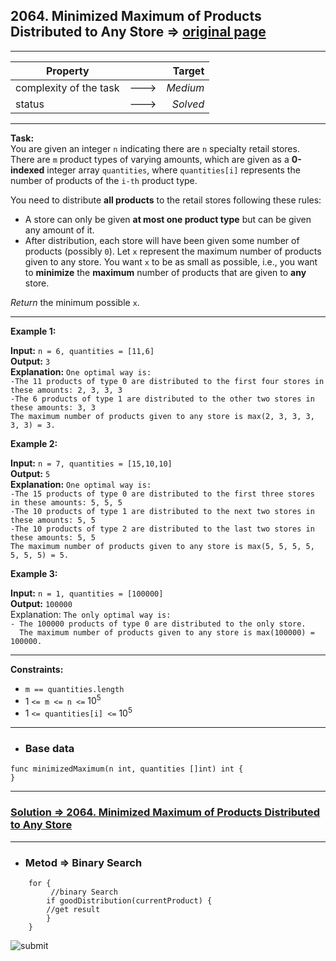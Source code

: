 ## 2064. Minimized Maximum of Products Distributed to Any Store => [original page](https://leetcode.com/problems/minimized-maximum-of-products-distributed-to-any-store/description/ "https://leetcode.com/problems/minimized-maximum-of-products-distributed-to-any-store/description/")

---
| Property               |      |   Target |
|------------------------|:----:|---------:|
| complexity of the task | ---> | _Medium_ |
| status                 | ---> | _Solved_ |

---
**Task:**  
You are given an integer `n` indicating there are `n` specialty retail stores. There are `m` product types of varying amounts, which are given as a **0-indexed** integer array `quantities`, where `quantities[i]` represents the number of products of the `i-th` product type.

You need to distribute **all products** to the retail stores following these rules:

   * A store can only be given **at most one product type** but can be given any amount of it.
   * After distribution, each store will have been given some number of products (possibly `0`). Let `x` represent the maximum number of products given to any store. You want `x` to be as small as possible, i.e., you want to **minimize** the **maximum** number of products that are given to **any** store.

*Return* the minimum possible `x`.  

---
**Example 1:**

**Input:** `n = 6, quantities = [11,6]`  
**Output:** `3`  
**Explanation:** `One optimal way is:`  
`-The 11 products of type 0 are distributed to the first four stores in these amounts: 2, 3, 3, 3`  
`-The 6 products of type 1 are distributed to the other two stores in these amounts: 3, 3`  
`The maximum number of products given to any store is max(2, 3, 3, 3, 3, 3) = 3.`  

**Example 2:**

**Input:** `n = 7, quantities = [15,10,10]`  
**Output:** `5`  
**Explanation:** `One optimal way is:`  
`-The 15 products of type 0 are distributed to the first three stores in these amounts: 5, 5, 5`  
`-The 10 products of type 1 are distributed to the next two stores in these amounts: 5, 5`  
`-The 10 products of type 2 are distributed to the last two stores in these amounts: 5, 5`  
`The maximum number of products given to any store is max(5, 5, 5, 5, 5, 5, 5) = 5.`

**Example 3:**

**Input:** `n = 1, quantities = [100000]`  
**Output:** `100000`  
Explanation: `The only optimal way is:`  
`- The 100000 products of type 0 are distributed to the only store.`  
`  The maximum number of products given to any store is max(100000) = 100000.`  

---
**Constraints:**  
   * `m == quantities.length`
   * $1$ `<= m <= n <=` $10^5$
   * $1$ `<= quantities[i] <=` $10^5$

---
* ### Base data

```Golang
func minimizedMaximum(n int, quantities []int) int {
}
```

---
### [Solution => 2064. Minimized Maximum of Products Distributed to Any Store](https://github.com/Ekvo/Leetcode-problems/blob/main/Leetcode-Problems-List/2064-Minimized-Maximum-of-Products-Distributed-to-Any-Store/minimizedMaximumProductsDistributedAnyStore.go "https://github.com/Ekvo/Leetcode-problems/blob/main/Leetcode-Problems-List/2064-Minimized-Maximum-of-Products-Distributed-to-Any-Store/minimizedMaximumProductsDistributedAnyStore.go")

---
* ### Metod => Binary Search
```Golang
    for {
         //binary Search
	    if goodDistribution(currentProduct) {
		//get result	
        }   		
    }

```

![submit](https://github.com/Ekvo/Leetcode-problems/blob/main/Leetcode-Problems-List/0101-Symmetric-Tree/MinimizedMaximumProductsDistributedAnyStore.jpg)